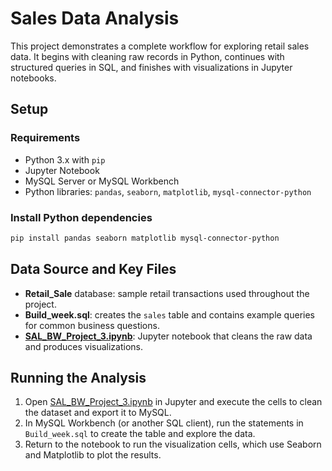 # Sales Data Analysis

This project demonstrates a complete workflow for exploring retail sales data. It begins with cleaning raw records in Python, continues with structured queries in SQL, and finishes with visualizations in Jupyter notebooks.

## Setup

### Requirements
- Python 3.x with `pip`
- Jupyter Notebook
- MySQL Server or MySQL Workbench
- Python libraries: `pandas`, `seaborn`, `matplotlib`, `mysql-connector-python`

### Install Python dependencies
```bash
pip install pandas seaborn matplotlib mysql-connector-python
```

## Data Source and Key Files
- **Retail_Sale** database: sample retail transactions used throughout the project.
- **Build_week.sql**: creates the `sales` table and contains example queries for common business questions.
- **[SAL_BW_Project_3.ipynb](SAL_BW_Project_3.ipynb)**: Jupyter notebook that cleans the raw data and produces visualizations.

## Running the Analysis
1. Open [SAL_BW_Project_3.ipynb](SAL_BW_Project_3.ipynb) in Jupyter and execute the cells to clean the dataset and export it to MySQL.
2. In MySQL Workbench (or another SQL client), run the statements in `Build_week.sql` to create the table and explore the data.
3. Return to the notebook to run the visualization cells, which use Seaborn and Matplotlib to plot the results.

